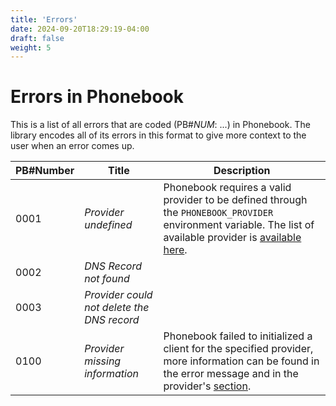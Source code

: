```yaml
---
title: 'Errors'
date: 2024-09-20T18:29:19-04:00
draft: false
weight: 5
---
```


# Errors in Phonebook

This is a list of all errors that are coded (PB#_NUM_: ...) in Phonebook. The library encodes all of its errors in this format to give more context to the user when an error comes up.

|PB#Number|Title|Description|
|:----|-|-|
|0001|*Provider undefined*|Phonebook requires a valid provider to be defined through the `PHONEBOOK_PROVIDER` environment variable. The list of available provider is [available here](./providers.md).|
|0002|*DNS Record not found*||
|0003|*Provider could not delete the DNS record*||
|0100|*Provider missing information*|Phonebook failed to initialized a client for the specified provider, more information can be found in the error message and in the provider's [section](./providers.md).|

